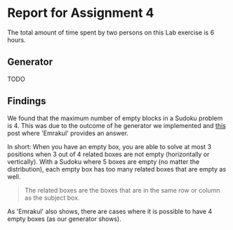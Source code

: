 # Report for Assignment 4

The total amount of time spent by two persons on this Lab exercise is 6 hours.

## Generator

TODO

## Findings

We found that the maximum number of empty blocks in a Sudoku problem is 4. This was due to the outcome of he generator we implemented and [this](http://puzzling.stackexchange.com/questions/309/what-is-the-maximum-number-of-empty-3x3-blocks-a-proper-sudoku-can-have) post where 'Emrakul' provides an answer.

In short: When you have an empty box, you are able to solve at most 3 positions when 3 out of 4 related boxes are not empty (horizontally or vertically). With a Sudoku where 5 boxes are empty (no matter the distribution), each empty box has too many related boxes that are empty as well.

> The related boxes are the boxes that are in the same row or column as the subject box.

As 'Emrakul' also shows, there are cases where it is possible to have 4 empty boxes (as our generator shows).
